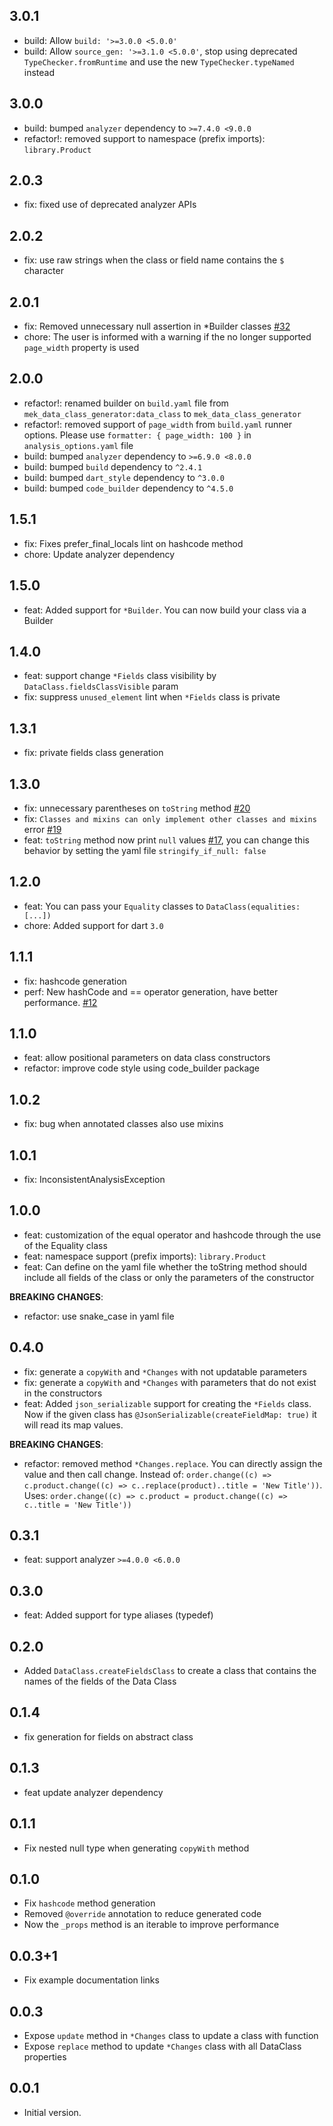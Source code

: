 
## 3.0.1
- build: Allow `build: '>=3.0.0 <5.0.0'`
- build: Allow `source_gen: '>=3.1.0 <5.0.0'`, stop using deprecated `TypeChecker.fromRuntime` and use the new `TypeChecker.typeNamed` instead

## 3.0.0

- build: bumped `analyzer` dependency to `>=7.4.0 <9.0.0`
- refactor!: removed support to namespace (prefix imports): `library.Product`


## 2.0.3
- fix: fixed use of deprecated analyzer APIs

## 2.0.2
- fix: use raw strings when the class or field name contains the `$` character

## 2.0.1
- fix: Removed unnecessary null assertion in *Builder classes [#32](https://github.com/BreX900/data_class/issues/32)
- chore: The user is informed with a warning if the no longer supported `page_width` property is used

## 2.0.0
- refactor!: renamed builder on `build.yaml` file from `mek_data_class_generator:data_class` to `mek_data_class_generator`
- refactor!: removed support of `page_width` from `build.yaml` runner options. Please use `formatter: { page_width: 100 }`
  in `analysis_options.yaml` file
- build: bumped `analyzer` dependency to `>=6.9.0 <8.0.0`
- build: bumped `build` dependency to `^2.4.1`
- build: bumped `dart_style` dependency to `^3.0.0`
- build: bumped `code_builder` dependency to `^4.5.0`


## 1.5.1
- fix: Fixes prefer_final_locals lint on hashcode method
- chore: Update analyzer dependency

## 1.5.0
- feat: Added support for `*Builder`. You can now build your class via a Builder

## 1.4.0
- feat: support change `*Fields` class visibility by `DataClass.fieldsClassVisible` param
- fix: suppress `unused_element` lint when `*Fields` class is private

## 1.3.1
- fix: private fields class generation

## 1.3.0
- fix: unnecessary parentheses on `toString` method [#20](https://github.com/BreX900/data_class/issues/20)
- fix: `Classes and mixins can only implement other classes and mixins` error [#19](https://github.com/BreX900/data_class/issues/19)
- feat: `toString` method now print `null` values [#17](https://github.com/BreX900/data_class/issues/17), you can change this behavior by setting the yaml file `stringify_if_null: false`

## 1.2.0

- feat: You can pass your `Equality` classes to `DataClass(equalities: [...])`
- chore: Added support for dart `3.0`

## 1.1.1
- fix: hashcode generation
- perf: New hashCode and == operator generation, have better performance. [#12](https://github.com/BreX900/data_class/issues/12)

## 1.1.0
- feat: allow positional parameters on data class constructors
- refactor: improve code style using code_builder package

## 1.0.2
- fix: bug when annotated classes also use mixins

## 1.0.1
- fix: InconsistentAnalysisException

## 1.0.0
- feat: customization of the equal operator and hashcode through the use of the Equality class
- feat: namespace support (prefix imports): `library.Product`
- feat: Can define on the yaml file whether the toString method should include all fields of the class 
    or only the parameters of the constructor

**BREAKING CHANGES**:
- refactor: use snake_case in yaml file

## 0.4.0
- fix: generate a `copyWith` and `*Changes` with not updatable parameters
- fix: generate a `copyWith` and `*Changes` with parameters that do not exist in the constructors
- feat: Added `json_serializable` support for creating the `*Fields` class. Now if the given class has 
  `@JsonSerializable(createFieldMap: true)` it will read its map values.

**BREAKING CHANGES**:
- refactor: removed method `*Changes.replace`. You can directly assign the value and then call change.
  Instead of: `order.change((c) => c.product.change((c) => c..replace(product)..title = 'New Title'))`.
  Uses: `order.change((c) => c.product = product.change((c) => c..title = 'New Title'))`

## 0.3.1
- feat: support analyzer `>=4.0.0 <6.0.0`

## 0.3.0
- feat: Added support for type aliases (typedef)

## 0.2.0
- Added `DataClass.createFieldsClass` to create a class that contains the names of the fields of the Data Class

## 0.1.4
- fix generation for fields on abstract class

## 0.1.3
- feat update analyzer dependency

## 0.1.1
- Fix nested null type when generating `copyWith` method

## 0.1.0
- Fix `hashcode` method generation
- Removed `@override` annotation to reduce generated code
- Now the `_props` method is an iterable to improve performance

## 0.0.3+1
- Fix example documentation links

## 0.0.3
- Expose `update` method in `*Changes` class to update a class with function
- Expose `replace` method to update `*Changes` class with all DataClass properties

## 0.0.1
- Initial version.
